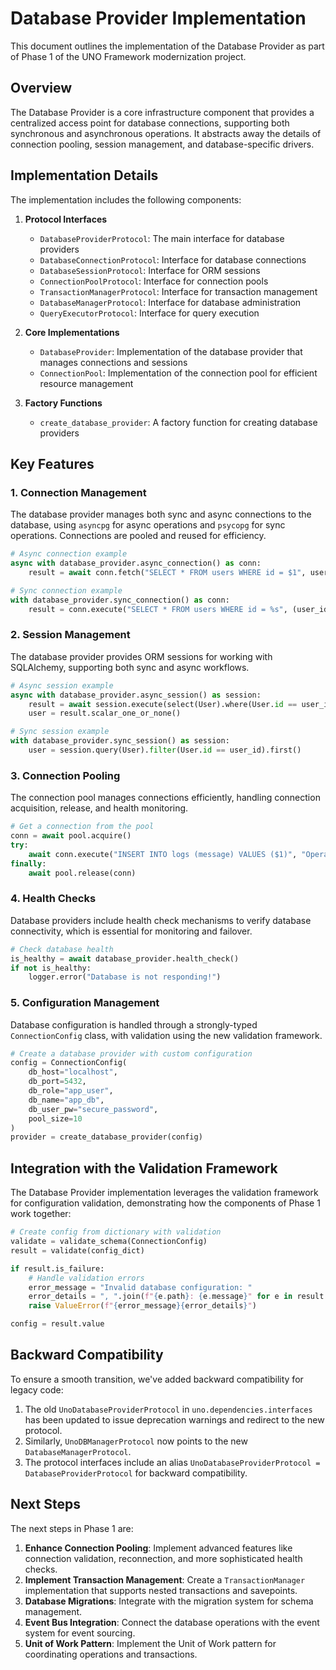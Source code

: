 # Database Provider Implementation

This document outlines the implementation of the Database Provider as part of Phase 1 of the UNO Framework modernization project.

## Overview

The Database Provider is a core infrastructure component that provides a centralized access point for database connections, supporting both synchronous and asynchronous operations. It abstracts away the details of connection pooling, session management, and database-specific drivers.

## Implementation Details

The implementation includes the following components:

1. **Protocol Interfaces**
   - `DatabaseProviderProtocol`: The main interface for database providers
   - `DatabaseConnectionProtocol`: Interface for database connections
   - `DatabaseSessionProtocol`: Interface for ORM sessions
   - `ConnectionPoolProtocol`: Interface for connection pools
   - `TransactionManagerProtocol`: Interface for transaction management
   - `DatabaseManagerProtocol`: Interface for database administration
   - `QueryExecutorProtocol`: Interface for query execution

2. **Core Implementations**
   - `DatabaseProvider`: Implementation of the database provider that manages connections and sessions
   - `ConnectionPool`: Implementation of the connection pool for efficient resource management

3. **Factory Functions**
   - `create_database_provider`: A factory function for creating database providers

## Key Features

### 1. Connection Management

The database provider manages both sync and async connections to the database, using `asyncpg` for async operations and `psycopg` for sync operations. Connections are pooled and reused for efficiency.

```python
# Async connection example
async with database_provider.async_connection() as conn:
    result = await conn.fetch("SELECT * FROM users WHERE id = $1", user_id)

# Sync connection example
with database_provider.sync_connection() as conn:
    result = conn.execute("SELECT * FROM users WHERE id = %s", (user_id,))
```

### 2. Session Management

The database provider provides ORM sessions for working with SQLAlchemy, supporting both sync and async workflows.

```python
# Async session example
async with database_provider.async_session() as session:
    result = await session.execute(select(User).where(User.id == user_id))
    user = result.scalar_one_or_none()

# Sync session example
with database_provider.sync_session() as session:
    user = session.query(User).filter(User.id == user_id).first()
```

### 3. Connection Pooling

The connection pool manages connections efficiently, handling connection acquisition, release, and health monitoring.

```python
# Get a connection from the pool
conn = await pool.acquire()
try:
    await conn.execute("INSERT INTO logs (message) VALUES ($1)", "Operation completed")
finally:
    await pool.release(conn)
```

### 4. Health Checks

Database providers include health check mechanisms to verify database connectivity, which is essential for monitoring and failover.

```python
# Check database health
is_healthy = await database_provider.health_check()
if not is_healthy:
    logger.error("Database is not responding!")
```

### 5. Configuration Management

Database configuration is handled through a strongly-typed `ConnectionConfig` class, with validation using the new validation framework.

```python
# Create a database provider with custom configuration
config = ConnectionConfig(
    db_host="localhost",
    db_port=5432,
    db_role="app_user",
    db_name="app_db",
    db_user_pw="secure_password",
    pool_size=10
)
provider = create_database_provider(config)
```

## Integration with the Validation Framework

The Database Provider implementation leverages the validation framework for configuration validation, demonstrating how the components of Phase 1 work together:

```python
# Create config from dictionary with validation
validate = validate_schema(ConnectionConfig)
result = validate(config_dict)

if result.is_failure:
    # Handle validation errors
    error_message = "Invalid database configuration: "
    error_details = ", ".join(f"{e.path}: {e.message}" for e in result.errors)
    raise ValueError(f"{error_message}{error_details}")

config = result.value
```

## Backward Compatibility

To ensure a smooth transition, we've added backward compatibility for legacy code:

1. The old `UnoDatabaseProviderProtocol` in `uno.dependencies.interfaces` has been updated to issue deprecation warnings and redirect to the new protocol.
2. Similarly, `UnoDBManagerProtocol` now points to the new `DatabaseManagerProtocol`.
3. The protocol interfaces include an alias `UnoDatabaseProviderProtocol = DatabaseProviderProtocol` for backward compatibility.

## Next Steps

The next steps in Phase 1 are:

1. **Enhance Connection Pooling**: Implement advanced features like connection validation, reconnection, and more sophisticated health checks.
2. **Implement Transaction Management**: Create a `TransactionManager` implementation that supports nested transactions and savepoints.
3. **Database Migrations**: Integrate with the migration system for schema management.
4. **Event Bus Integration**: Connect the database operations with the event system for event sourcing.
5. **Unit of Work Pattern**: Implement the Unit of Work pattern for coordinating operations and transactions.